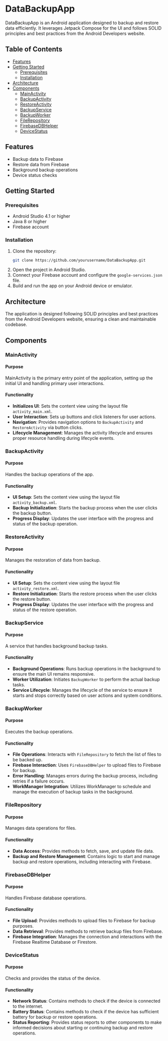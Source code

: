 # DataBackupApp

DataBackupApp is an Android application designed to backup and restore data efficiently. It leverages Jetpack Compose for the UI and follows SOLID principles and best practices from the Android Developers website.

## Table of Contents

- [Features](#features)
- [Getting Started](#getting-started)
  - [Prerequisites](#prerequisites)
  - [Installation](#installation)
- [Architecture](#architecture)
- [Components](#components)
  - [MainActivity](#mainactivity)
  - [BackupActivity](#backupactivity)
  - [RestoreActivity](#restoreactivity)
  - [BackupService](#backupservice)
  - [BackupWorker](#backupworker)
  - [FileRepository](#filerepository)
  - [FirebaseDBHelper](#firebasedbhelper)
  - [DeviceStatus](#devicestatus)

## Features

- Backup data to Firebase
- Restore data from Firebase
- Background backup operations
- Device status checks

## Getting Started

### Prerequisites

- Android Studio 4.1 or higher
- Java 8 or higher
- Firebase account

### Installation

1. Clone the repository:
    ```bash
    git clone https://github.com/yourusername/DataBackupApp.git
    ```
2. Open the project in Android Studio.
3. Connect your Firebase account and configure the `google-services.json` file.
4. Build and run the app on your Android device or emulator.

## Architecture

The application is designed following SOLID principles and best practices from the Android Developers website, ensuring a clean and maintainable codebase.

## Components

### MainActivity

#### Purpose

MainActivity is the primary entry point of the application, setting up the initial UI and handling primary user interactions.

#### Functionality

- **Initializes UI**: Sets the content view using the layout file `activity_main.xml`.
- **User Interaction**: Sets up buttons and click listeners for user actions.
- **Navigation**: Provides navigation options to `BackupActivity` and `RestoreActivity` via button clicks.
- **Lifecycle Management**: Manages the activity lifecycle and ensures proper resource handling during lifecycle events.

### BackupActivity

#### Purpose

Handles the backup operations of the app.

#### Functionality

- **UI Setup**: Sets the content view using the layout file `activity_backup.xml`.
- **Backup Initialization**: Starts the backup process when the user clicks the backup button.
- **Progress Display**: Updates the user interface with the progress and status of the backup operation.

### RestoreActivity

#### Purpose

Manages the restoration of data from backup.

#### Functionality

- **UI Setup**: Sets the content view using the layout file `activity_restore.xml`.
- **Restore Initialization**: Starts the restore process when the user clicks the restore button.
- **Progress Display**: Updates the user interface with the progress and status of the restore operation.

### BackupService

#### Purpose

A service that handles background backup tasks.

#### Functionality

- **Background Operations**: Runs backup operations in the background to ensure the main UI remains responsive.
- **Worker Utilization**: Initiates `BackupWorker` to perform the actual backup tasks.
- **Service Lifecycle**: Manages the lifecycle of the service to ensure it starts and stops correctly based on user actions and system conditions.

### BackupWorker

#### Purpose

Executes the backup operations.

#### Functionality

- **File Operations**: Interacts with `FileRepository` to fetch the list of files to be backed up.
- **Firebase Interaction**: Uses `FirebaseDBHelper` to upload files to Firebase for backup.
- **Error Handling**: Manages errors during the backup process, including retries if a failure occurs.
- **WorkManager Integration**: Utilizes WorkManager to schedule and manage the execution of backup tasks in the background.

### FileRepository

#### Purpose

Manages data operations for files.

#### Functionality

- **Data Access**: Provides methods to fetch, save, and update file data.
- **Backup and Restore Management**: Contains logic to start and manage backup and restore operations, including interacting with Firebase.

### FirebaseDBHelper

#### Purpose

Handles Firebase database operations.

#### Functionality

- **File Upload**: Provides methods to upload files to Firebase for backup purposes.
- **Data Retrieval**: Provides methods to retrieve backup files from Firebase.
- **Firebase Integration**: Manages the connection and interactions with the Firebase Realtime Database or Firestore.

### DeviceStatus

#### Purpose

Checks and provides the status of the device.

#### Functionality

- **Network Status**: Contains methods to check if the device is connected to the internet.
- **Battery Status**: Contains methods to check if the device has sufficient battery for backup or restore operations.
- **Status Reporting**: Provides status reports to other components to make informed decisions about starting or continuing backup and restore operations.
